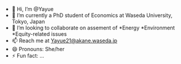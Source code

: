 - 👋 Hi, I’m @Yayue
- 🌱 I’m currently a PhD student of Economics at Waseda University, Tokyo, Japan
- 💞️ I’m looking to collaborate on assement of *Energy *Environment *Equity-related issues 
- 📫 Reach me at Yayue21@akane.waseda.jp
- 😄 Pronouns: She/her
- ⚡ Fun fact: ...

<!---
YY9900/YY9900 is a ✨ special ✨ repository because its `README.md` (this file) appears on your GitHub profile.
You can click the Preview link to take a look at your changes.
--->
